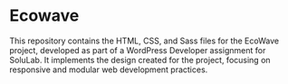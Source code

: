 # Ecowave
This repository contains the HTML, CSS, and Sass files for the EcoWave project, developed as part of a WordPress Developer assignment for SoluLab. It implements the design created for the project, focusing on responsive and modular web development practices.
